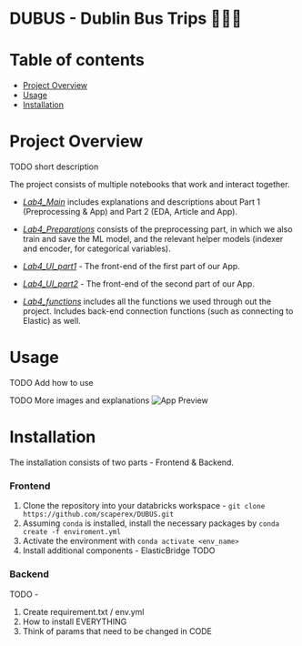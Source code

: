 # DUBUS - Dublin Bus Trips :bus::bus::bus:

Table of contents
=================

<!--ts-->
  * [Project Overview](#project-overview)
  * [Usage](#usage)
  * [Installation](#installation)
  
<!--te-->


Project Overview
================
TODO short description


The project consists of multiple notebooks that work and interact together.

- *[Lab4_Main](./Lab4_Main.ipynb)*  includes explanations and descriptions about Part 1 (Preprocessing & App) and Part 2 (EDA, Article and App).

- *[Lab4_Preparations](./Lab4_Preparations.ipynb)* consists of the preprocessing part, in which we also train and save the ML model, and the relevant helper models (indexer and encoder, for categorical variables).

- *[Lab4_UI_part1](./Lab4_UI_part1.ipynb)* - The front-end of the first part of our App.

- *[Lab4_UI_part2](./Lab4_UI_part2.ipynb)* - The front-end of the second part of our App.

- *[Lab4_functions](./Lab4_functions.ipynb)* includes all the functions we used through out the project. Includes back-end connection functions (such as connecting to Elastic) as well. 

Usage 
=====
TODO Add how to use

TODO More images and explanations
![App Preview](https://drive.google.com/uc?id=14B5RuYNOmYzgGg-8bkhVkZMxHaiNLVV4)




Installation
============

The installation consists of two parts - Frontend & Backend.

### Frontend
1. Clone the repository into your databricks workspace - `git clone https://github.com/scaperex/DUBUS.git` 
2. Assuming `conda` is installed, install the necessary packages by `conda create -f enviroment.yml`
3. Activate the environment with `conda activate <env_name>`
4. Install additional components - ElasticBridge TODO 

### Backend

TODO - 
1. Create requirement.txt / env.yml
2. How to install EVERYTHING
3. Think of params that need to be changed in CODE

